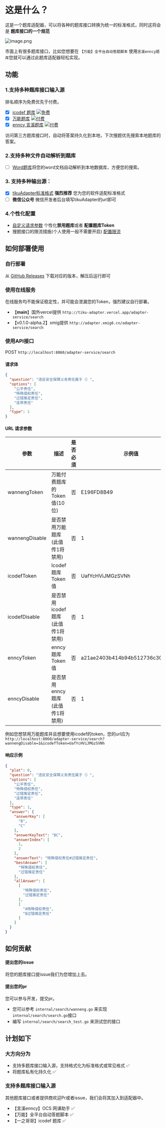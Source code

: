 # 这是什么？

这是一个题库适配器，可以将各种的题库接口转换为统一的标准格式，同时这将会是 **题库接口的一个规范**

![image.png](https://img.cdn.apipost.cn/client/user/1010721/avatar/78805a221a988e79ef3f42d7c5bfd41865389e5a65048.png "image.png")

市面上有很多题库接口，比如您想要在 ```【万能】全平台自动答题脚本``` 使用```言溪enncy题库```您就可以通过此题库适配器轻松实现。

## 功能

### 1.支持多种题库接口输入源
排名顺序为免费优先于付费。
- [x] [icodef 题库](https://q.icodef.com) [![免费](https://img.shields.io/badge/-免费-brightgreen)](url)
- [x] [万能题库](https://lyck6.cn/pay) [![付费](https://img.shields.io/badge/免费-付费-brightgreen?color=red&labelColor=4c1)](https://lyck6.cn/pay)
- [x] [enncy 言溪题库](https://tk.enncy.cn/) [![付费](https://img.shields.io/badge/-付费-red)](https://tk.enncy.cn/)

访问第三方题库接口时，自动将答案持久化到本地，下次搜题优先搜索本地题库的答案。

### 2.支持多种文件自动解析到题库

+ [ ] [Word题库](https://github.com/itihey/tikuAdapter/raw/main/test/test.docx)将您的word文档自动解析到本地数据库，方便您的搜索。

### 3. 支持多种输出源：

+ [x] [tikuAdapter标准格式](https://github.com/itihey/tikuAdapter#%E5%93%8D%E5%BA%94%E7%A4%BA%E4%BE%8B) **强烈推荐**
  您为您的软件适配标准格式
+ [ ] **微信公众号** 微信开发者后台填写tikuAdapter的url即可

### 4.个性化配置

- [自定义请求参数](https://github.com/itihey/tikuAdapter#url-%E8%AF%B7%E6%B1%82%E5%8F%82%E6%95%B0) 个性化**禁用题库**或者
  **配置题库Token**
- 搜题接口的限流措施(个人使用一般不需要开启) [配置限流](https://github.com/itihey/tikuAdapter/tree/main/configs#%E9%99%90%E6%B5%81%E9%85%8D%E7%BD%AE)

## 如何部署使用

### 自行部署

从 [GitHub Releases](https://github.com/itihey/tikuAdapter/releases) 下载对应的版本，解压后运行即可

### 使用在线服务

在线服务均不能保证稳定性，并可能会泄漏您的Token，强烈建议自行部署。

- 【**main**】国外vercel提供 `http://tiku-adapter.vercel.app/adapter-service/search`
- 【v0.1.0-alpha.2】xmig提供 `http://adapter.xmig6.cn/adapter-service/search`

### 使用API接口

POST `http://localhost:8060/adapter-service/search`

#### 请求体

```json
{
  "question": "违反安全保障义务责任属于（）",
  "options": [
    "公平责任",
    "特殊侵权责任",
    "过错推定责任",
    "连带责任"
  ],
  "type": 1
}
```

#### URL 请求参数

| 参数             | 描述                    | 是否必须 | 示例值                              | Token获取方式                |
|----------------|-----------------------|------|----------------------------------|--------------------------|
| wannengToken   | 万能付费题库的Token值(10位)    | 否    | E196FD8B49                       | https://lyck6.cn/pay     |
| wannengDisable | 是否禁用万能题库(此值传1将禁用)     | 否    | 1                                |
| icodefToken    | Icodef 题库Token值       | 否    | UafYcHViJMGzSVNh                 | 关注微信公众号"一之哥哥"发送"token"获取 |
| icodefDisable  | 是否禁用icodef题库(此值传1将禁用) | 否    | 1                                |
| enncyToken     | enncy 题库Token值        | 否    | a21ae2403b414b94b512736c30c69940 | https://tk.enncy.cn      |
| enncyDisable   | 是否禁用enncy题库(此值传1将禁用)  | 否    | 1                                |

例如您想禁用万能题库并且想要使用icodef的token，您的url应为`http://localhost:8060/adapter-service/search?wannengDisable=1&icodefToken=UafYcHViJMGzSVNh`

#### 响应示例

```json
{
  "plat": 0,
  "question": "违反安全保障义务责任属于（）",
  "options": [
    "公平责任",
    "特殊侵权责任",
    "过错推定责任",
    "连带责任"
  ],
  "type": 1,
  "answer": {
    "answerKey": [
      "B",
      "C"
    ],
    "answerKeyText": "BC",
    "answerIndex": [
      1,
      2
    ],
    "answerText": "特殊侵权责任#过错推定责任",
    "bestAnswer": [
      "特殊侵权责任",
      "过错推定责任"
    ],
    "allAnswer": [
      [
        "特殊侵权责任",
        "过错推定责任"
      ],
      [
        "A特殊侵权责任",
        "B过错推定责任"
      ]
    ]
  }
}
```

## 如何贡献

#### 提出您的issue

将您的题库接口提issue我们为您增加上去。

#### 提出您的pr

您可以参与开发，提交pr。

- 您可以参考 ```internal/search/wanneng.go``` 来实现 ```internal/search/search.go```接口
- 编写 ```internal/search/search_test.go``` 来测试您的接口

## 计划如下

### 大方向分为

- 支持多题库接口输入源，支持格式化为标准格式或常见格式 ✅
- 将题库私有化持久化 ✅

### 支持多题库接口输入源

其他题库接口或者提供商欢迎Pr或者issue，我们会将其加入到适配器中。

- 【言溪enncy】OCS 网课助手 ✅
- 【万能】全平台自动答题脚本 ✅
- 【一之哥哥】icodef 题库 ✅

